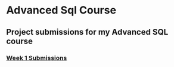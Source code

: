 # Advanced Sql Course
## Project submissions for my Advanced SQL course

### [Week 1 Submissions](http://github.com/rckclimber/advanced_sql_course/week1_project/week1.md)
